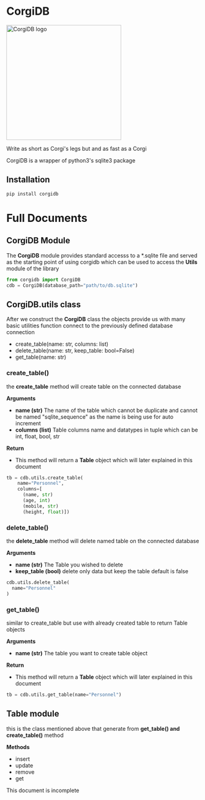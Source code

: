 

# CorgiDB
<img src="https://github.com/WasinUddy/CorgiDB/blob/main/corgidb/CorgiDBlogo.png?raw=true" alt="CorgiDB logo" style="height:300px; width:300px;" />

Write as short as Corgi's legs but and as fast as a Corgi

CorgiDB is a wrapper of python3's sqlite3 package

<h2>Installation</h2>

```
pip install corgidb
```

<h1>Full Documents</h1>
<h2>CorgiDB Module</h2>

The **CorgiDB** module provides standard accesss to a *.sqlite file and served as the starting point of using corgidb
which can be used to access the **Utils** module of the library

```python
from corgidb import CorgiDB
cdb = CorgiDB(database_path="path/to/db.sqlite")
```

<h2><b>CorgiDB.utils</b> class</h2>

After we construct the **CorgiDB** class the objects provide us with many basic utilities function connect to the previously defined database connection
- create_table(name: str, columns: list)
- delete_table(name: str, keep_table: bool=False)
- get_table(name: str)

<h3>create_table()</h3>

the **create_table** method will create table on the connected database


**Arguments**
  - **name (str)** The name of the table which cannot be duplicate and cannot be named "sqlite_sequence" as the name is being use for auto increment
  - **columns (list)** Table columns name and datatypes in tuple which can be int, float, bool, str

**Return**
- This method will return a **Table** object which will later explained in this document

```python
tb = cdb.utils.create_table(
    name="Personnel",
    columns=[
      (name, str)
      (age, int)
      (mobile, str)
      (height, float)])
```

<h3>delete_table()</h3>

the **delete_table** method will delete named table on the connected database


**Arguments**
  - **name (str)** The Table you wished to delete
  - **keep_table (bool)** delete only data but keep the table default is false

```python
cdb.utils.delete_table(
  name="Personnel"
)
```

<h3>get_table()</h3>

similar to create_table but use with already created table to return Table objects


**Arguments**
- **name (str)** The table you want to create table object

**Return**
- This method will return a **Table** object which will later explained in this document

```python
tb = cdb.utils.get_table(name="Personnel")
```

<h2>Table module</h2>

this is the class mentioned above that generate from **get_table() and create_table()** method


**Methods**
- insert
- update
- remove
- get


This document is incomplete